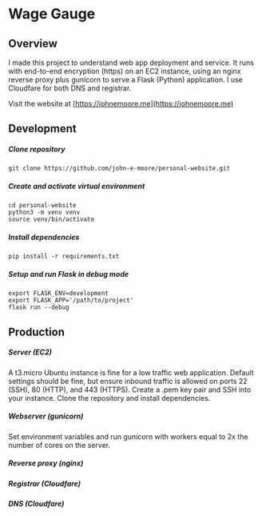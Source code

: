 # Wage Gauge
## Overview
I made this project to understand web app deployment and service. It runs with end-to-end encryption (https) on an EC2 instance, using an nginx reverse proxy plus gunicorn to serve a Flask (Python) application. I use Cloudfare for both DNS and registrar.

Visit the website at [https://johnemoore.me](https://johnemoore.me)

## Development
##### Clone repository
`git clone https://github.com/john-e-moore/personal-website.git`
##### Create and activate virtual environment
```
cd personal-website
python3 -m venv venv
source venv/bin/activate
```
##### Install dependencies
`pip install -r requirements.txt`
##### Setup and run Flask in debug mode
```
export FLASK_ENV=development
export FLASK_APP='/path/to/project'
flask run --debug
```

## Production
##### Server (EC2)
A t3.micro Ubuntu instance is fine for a low traffic web application. Default settings should be fine, but ensure inbound traffic is allowed on ports 22 (SSH), 80 (HTTP), and 443 (HTTPS). Create a .pem key pair and SSH into your instance. Clone the repository and install dependencies.
##### Webserver (gunicorn)
Set environment variables and run gunicorn with workers equal to 2x the number of cores on the server.
##### Reverse proxy (nginx)
##### Registrar (Cloudfare)
##### DNS (Cloudfare)

